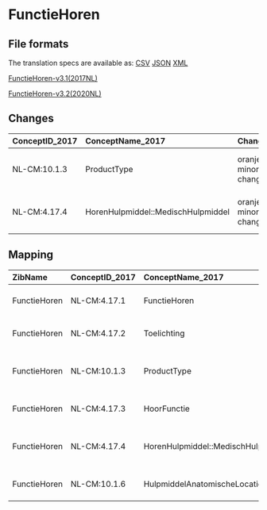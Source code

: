 # FunctieHoren
## File formats

The translation specs are available as: 
[CSV](../csv/FunctieHoren.csv) [JSON](../json/FunctieHoren.json) [XML](../xml/FunctieHoren.xml)



[FunctieHoren-v3.1(2017NL)](https://zibs.nl/wiki/FunctieHoren-v3.1(2017NL))

[FunctieHoren-v3.2(2020NL)](https://zibs.nl/wiki/FunctieHoren-v3.2(2020NL))









## Changes

| ConceptID_2017   | ConceptName_2017                   | Change               | TypeChange                         | Impact_heen   | TRANSLATIE_spec_heen                                                   | Impact_terug   | TRANSLATIE_spec_terug                                                  | Omschrijving                                |
|:-----------------|:-----------------------------------|:---------------------|:-----------------------------------|:--------------|:-----------------------------------------------------------------------|:---------------|:-----------------------------------------------------------------------|:--------------------------------------------|
| NL-CM:10.1.3     | ProductType                        | oranje: minor change | VALUESET CHANGES                   | Low           | valuesets 2017 -> valueset 2020 regel                                  | Medium         | valuesets 2017 <- valueset 2020 regel                                  | Foutieve Snomed code aangepast in codelijst |
| NL-CM:4.17.4     | HorenHulpmiddel::MedischHulpmiddel | oranje: minor change | TERMINOLOGY MAPPING CONCEPT CHANGE | Medium        | SCT DefinitionCode [272182005 Aid to hearing] -> [6012004 Hoortoestel] | Medium         | SCT DefinitionCode [6012004 Hoortoestel] -> [272182005 Aid to hearing] | DefinitionCode aangepast                    |

## Mapping

| ZibName      | ConceptID_2017   | ConceptName_2017                   | Codelists_2017               | Change                  | ConceptID_2020   | ConceptName_2020                   | Codelists_2020               | Bits    | Omschrijving                                | TypeChange                         | Impact_heen   | TRANSLATIE_spec_heen                                                   | Impact_terug   | TRANSLATIE_spec_terug                                                  |
|:-------------|:-----------------|:-----------------------------------|:-----------------------------|:------------------------|:-----------------|:-----------------------------------|:-----------------------------|:--------|:--------------------------------------------|:-----------------------------------|:--------------|:-----------------------------------------------------------------------|:---------------|:-----------------------------------------------------------------------|
| FunctieHoren | NL-CM:4.17.1     | FunctieHoren                       |                              | groen: geen wijzigingen | NL-CM:4.17.1     | FunctieHoren                       |                              |         |                                             |                                    |               |                                                                        |                |                                                                        |
| FunctieHoren | NL-CM:4.17.2     | Toelichting                        |                              | groen: geen wijzigingen | NL-CM:4.17.2     | Toelichting                        |                              |         |                                             |                                    |               |                                                                        |                |                                                                        |
| FunctieHoren | NL-CM:10.1.3     | ProductType                        | HorenHulpmiddelTypeCodelijst | oranje: minor change    | NL-CM:10.1.3     | ProductType                        | HorenHulpmiddelTypeCodelijst | ZIB-732 | Foutieve Snomed code aangepast in codelijst | VALUESET CHANGES                   | Low           | valuesets 2017 -> valueset 2020 regel                                  | Medium         | valuesets 2017 <- valueset 2020 regel                                  |
| FunctieHoren | NL-CM:4.17.3     | HoorFunctie                        | HoorFunctieCodelijst         | groen: geen wijzigingen | NL-CM:4.17.3     | HoorFunctie                        | HoorFunctieCodelijst         |         |                                             |                                    |               |                                                                        |                |                                                                        |
| FunctieHoren | NL-CM:4.17.4     | HorenHulpmiddel::MedischHulpmiddel |                              | oranje: minor change    | NL-CM:4.17.4     | HorenHulpmiddel::MedischHulpmiddel |                              | ZIB-732 | DefinitionCode aangepast                    | TERMINOLOGY MAPPING CONCEPT CHANGE | Medium        | SCT DefinitionCode [272182005 Aid to hearing] -> [6012004 Hoortoestel] | Medium         | SCT DefinitionCode [6012004 Hoortoestel] -> [272182005 Aid to hearing] |
| FunctieHoren | NL-CM:10.1.6     | HulpmiddelAnatomischeLocatie       |                              | groen: geen wijzigingen | NL-CM:10.1.6     | HulpmiddelAnatomischeLocatie       |                              |         |                                             |                                    |               |                                                                        |                |                                                                        |

